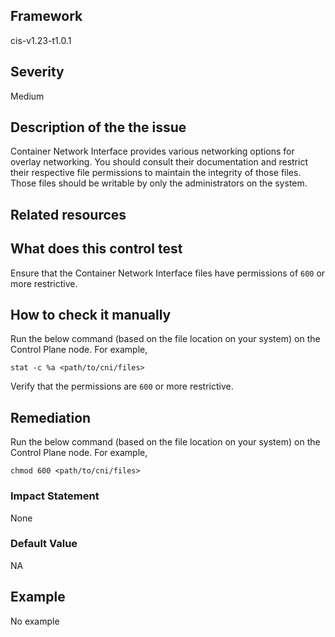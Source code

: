 ## Framework
cis-v1.23-t1.0.1
 
## Severity
Medium

## Description of the the issue
Container Network Interface provides various networking options for overlay networking. You should consult their documentation and restrict their respective file permissions to maintain the integrity of those files. Those files should be writable by only the administrators on the system.
 
## Related resources

## What does this control test
Ensure that the Container Network Interface files have permissions of `600` or more restrictive.
 
## How to check it manually
Run the below command (based on the file location on your system) on the Control Plane node. For example,

 
```
stat -c %a <path/to/cni/files>

```
 Verify that the permissions are `600` or more restrictive.
## Remediation
Run the below command (based on the file location on your system) on the Control Plane node. For example,

 
```
chmod 600 <path/to/cni/files>

```
 
### Impact Statement
None
### Default Value
NA
## Example
No example
